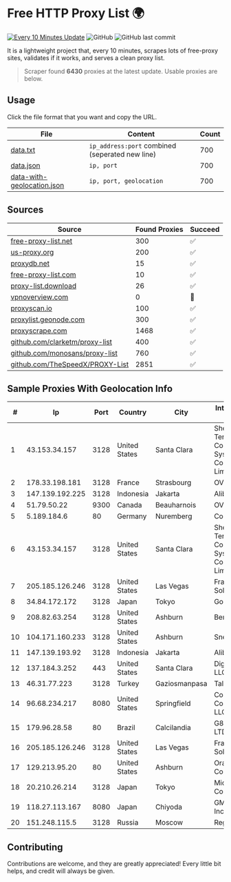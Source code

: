 
# Free HTTP Proxy List 🌍

[![Every 10 Minutes Update](https://github.com/mertguvencli/http-proxy-list/actions/workflows/main.yml/badge.svg?branch=main)](https://github.com/mertguvencli/http-proxy-list/actions/workflows/main.yml)
![GitHub](https://img.shields.io/github/license/mertguvencli/http-proxy-list)
![GitHub last commit](https://img.shields.io/github/last-commit/mertguvencli/http-proxy-list)

It is a lightweight project that, every 10 minutes, scrapes lots of free-proxy sites, validates if it works, and serves a clean proxy list.


> Scraper found **6430** proxies at the latest update. Usable proxies are below.

## Usage

Click the file format that you want and copy the URL.


|File|Content|Count|
|----|-------|-----|
|[data.txt](https://raw.githubusercontent.com/mertguvencli/http-proxy-list/main/proxy-list/data.txt)|`ip_address:port` combined (seperated new line)|700|
|[data.json](https://raw.githubusercontent.com/mertguvencli/http-proxy-list/main/proxy-list/data.json)|`ip, port`|700|
|[data-with-geolocation.json](https://raw.githubusercontent.com/mertguvencli/http-proxy-list/main/proxy-list/data-with-geolocation.json)|`ip, port, geolocation`|700|

## Sources

|Source|Found Proxies|Succeed|
|------|-------------|-------|
|[free-proxy-list.net](https://free-proxy-list.net)|300|✅|
|[us-proxy.org](https://www.us-proxy.org)|200|✅|
|[proxydb.net](http://proxydb.net)|15|✅|
|[free-proxy-list.com](https://free-proxy-list.com/?page=&port=&type%5B%5D=http&type%5B%5D=https&up_time=0&search=Search)|10|✅|
|[proxy-list.download](https://www.proxy-list.download/HTTP)|26|✅|
|[vpnoverview.com](https://vpnoverview.com/privacy/anonymous-browsing/free-proxy-servers)|0|🚫|
|[proxyscan.io](https://www.proxyscan.io)|100|✅|
|[proxylist.geonode.com](https://proxylist.geonode.com/api/proxy-list?limit=300&page=1&sort_by=lastChecked&sort_type=desc&protocols=http,https)|300|✅|
|[proxyscrape.com](https://api.proxyscrape.com/v2/?request=displayproxies&protocol=http&timeout=10000&country=all&ssl=all&anonymity=all)|1468|✅|
|[github.com/clarketm/proxy-list](https://raw.githubusercontent.com/clarketm/proxy-list/master/proxy-list-raw.txt)|400|✅|
|[github.com/monosans/proxy-list](https://raw.githubusercontent.com/monosans/proxy-list/main/proxies/http.txt)|760|✅|
|[github.com/TheSpeedX/PROXY-List](https://raw.githubusercontent.com/TheSpeedX/PROXY-List/master/http.txt)|2851|✅|


## Sample Proxies With Geolocation Info

|#|Ip|Port|Country|City|Internet Service Provider|
|-|--|----|-------|----|-------------------------|
|1|43.153.34.157|3128|United States|Santa Clara|Shenzhen Tencent Computer Systems Company Limited|
|2|178.33.198.181|3128|France|Strasbourg|OVH SAS|
|3|147.139.192.225|3128|Indonesia|Jakarta|Alibaba.com LLC|
|4|51.79.50.22|9300|Canada|Beauharnois|OVH SAS|
|5|5.189.184.6|80|Germany|Nuremberg|Contabo GmbH|
|6|43.153.34.157|3128|United States|Santa Clara|Shenzhen Tencent Computer Systems Company Limited|
|7|205.185.126.246|3128|United States|Las Vegas|FranTech Solutions|
|8|34.84.172.172|3128|Japan|Tokyo|Google LLC|
|9|208.82.63.254|3128|United States|Ashburn|Bernardi Sounds|
|10|104.171.160.233|3128|United States|Ashburn|Sneaker Server|
|11|147.139.193.92|3128|Indonesia|Jakarta|Alibaba.com LLC|
|12|137.184.3.252|443|United States|Santa Clara|DigitalOcean, LLC|
|13|46.31.77.223|3128|Turkey|Gaziosmanpasa|Talha Bogaz|
|14|96.68.234.217|8080|United States|Springfield|Comcast Cable Communications, LLC|
|15|179.96.28.58|80|Brazil|Calcilandia|G8 NETWORKS LTDA|
|16|205.185.126.246|3128|United States|Las Vegas|FranTech Solutions|
|17|129.213.95.20|80|United States|Ashburn|Oracle Corporation|
|18|20.210.26.214|3128|Japan|Tokyo|Microsoft Corporation|
|19|118.27.113.167|8080|Japan|Chiyoda|GMO Internet, Inc.|
|20|151.248.115.5|3128|Russia|Moscow|Reg.Ru|



## Contributing

Contributions are welcome, and they are greatly appreciated! Every
little bit helps, and credit will always be given.

